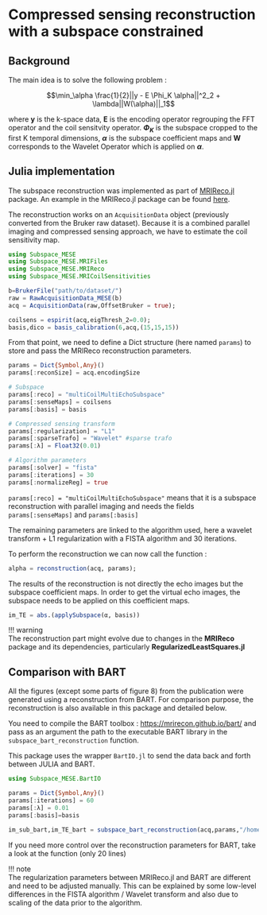 # Compressed sensing reconstruction with a subspace constrained 

## Background

The main idea is to solve the following problem :

```math
\min_\alpha \frac{1}{2}||y - E \Phi_K \alpha||^2_2 + \lambda||W(\alpha)||_1
```

where **y** is the k-space data, **E** is the encoding operator regrouping the FFT operator and
the coil sensitvity operator. **$\Phi_K$** is the subspace cropped to the
first K temporal dimensions, **$\alpha$** is the subspace coefficient maps and **W** corresponds to the Wavelet Operator which is applied on **$\alpha$**.

## Julia implementation

The subspace reconstruction was implemented as part of [MRIReco.jl](https://github.com/MagneticResonanceImaging/MRIReco.jl) package. An example in the MRIReco.jl package can be found [here](https://magneticresonanceimaging.github.io/MRIReco.jl/latest/generated/examples/03-subspaceReconstruction/).

The reconstruction works on an `AcquisitionData` object (previously converted from the Bruker raw dataset). Because it is a combined parallel imaging and compressed sensing approach, we have to estimate the coil sensitivity map.

```julia
using Subspace_MESE
using Subspace_MESE.MRIFiles
using Subspace_MESE.MRIReco
using Subspace_MESE.MRICoilSensitivities

b=BrukerFile("path/to/dataset/")
raw = RawAcquisitionData_MESE(b)
acq = AcquisitionData(raw,OffsetBruker = true);

coilsens = espirit(acq,eigThresh_2=0.0);
basis,dico = basis_calibration(6,acq,(15,15,15))
```

From that point, we need to define a Dict structure (here named `params`) to store and pass the MRIReco reconstruction parameters.

```julia
params = Dict{Symbol,Any}()
params[:reconSize] = acq.encodingSize

# Subspace 
params[:reco] = "multiCoilMultiEchoSubspace"
params[:senseMaps] = coilsens
params[:basis] = basis

# Compressed sensing transform
params[:regularization] = "L1"
params[:sparseTrafo] = "Wavelet" #sparse trafo
params[:λ] = Float32(0.01)

# Algorithm parameters
params[:solver] = "fista"
params[:iterations] = 30
params[:normalizeReg] = true
```

`params[:reco] = "multiCoilMultiEchoSubspace"` means that it is a subspace reconstruction with parallel imaging and needs the fields `params[:senseMaps]` and `params[:basis]`

The remaining parameters are linked to the algorithm
used, here a wavelet transform + L1 regularization with a FISTA algorithm and 30 iterations.

To perform the reconstruction we can now call the function :

```julia
alpha = reconstruction(acq, params);
```

The results of the reconstruction is not directly the echo images but the subspace coefficient maps. In order to get the virtual echo images, the subspace needs to be applied on this coefficient maps.

```julia
im_TE = abs.(applySubspace(α, basis))
```

!!! warning     
    The reconstruction part might evolve due to changes in the **MRIReco** package and its dependencies, particularly **RegularizedLeastSquares.jl**

## Comparison with BART

All the figures (except some parts of figure 8) from the publication were generated using a reconstruction from BART. For comparison purpose, the reconstruction is also available in this package and detailed below.

You need to compile the BART toolbox : https://mrirecon.github.io/bart/
and pass as an argument the path to the executable BART library in the `subspace_bart_reconstruction` function.

This package uses the wrapper `BartIO.jl` to send the data back and forth between JULIA and BART.

```julia
using Subspace_MESE.BartIO

params = Dict{Symbol,Any}()
params[:iterations] = 60
params[:λ] = 0.01
params[:basis]=basis

im_sub_bart,im_TE_bart = subspace_bart_reconstruction(acq,params,"/home/CODE/bart/bart")
```

If you need more control over the reconstruction parameters for BART, take a look at the function (only 20 lines)

!!! note     
    The regularization parameters between MRIReco.jl and BART are different and need to be adjusted manually. This can be explained by some low-level differences in the FISTA algorithm / Wavelet transform and also due to scaling of the data prior to the algorithm.
